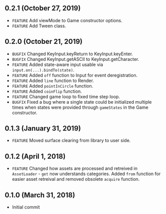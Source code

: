 ## 0.2.1 (October 27, 2019)
- `FEATURE` Add viewMode to Game constructor options.
- `FEATURE` Add Tween class.

## 0.2.0 (October 21, 2019)
- `BUGFIX` Changed KeyInput.keyReturn to KeyInput.keyEnter.
- `BUGFIX` Changed KeyInput.getASCII to KeyInput.getCharacter.
- `FEATURE` Added state-aware input usable via `input.on(...).bindTo(state)`.
- `FEATURE` Added `off` function to Input for event deregistration.
- `FEATURE` Added `line` function to Render.
- `FEATURE` Added `pointInCircle` function.
- `FEATURE` Added `coinFlip` function.
- `FEATURE` Changed game loop to fixed time step loop.
- `BUGFIX` Fixed a bug where a single state could be initialized multiple times when states were provided through `gameStates` in the Game constructor.

## 0.1.3 (January 31, 2019)
- `FEATURE` Moved surface clearing from library to user side.

## 0.1.2 (April 1, 2018)
- `FEATURE` Changed how assets are processed and retreived in `AssetLoader` - `get` now understands categories. Added `from` function for easier asset retreival and removed obsolete `acquire` function.

## 0.1.0 (March 31, 2018)
- Initial commit